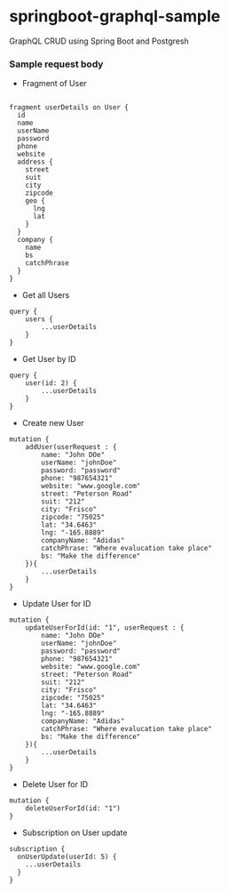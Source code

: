 # springboot-graphql-sample
GraphQL CRUD using Spring Boot and Postgresh

### Sample request body
- Fragment of User

```

fragment userDetails on User {
  id
  name
  userName
  password
  phone
  website
  address {
    street
    suit
    city
    zipcode
    geo {
      lng
      lat
    }
  }
  company {
    name
    bs
    catchPhrase
  }
}

```
- Get all Users

```
query {
    users {
        ...userDetails
    }
}
```

- Get User by ID


```
query {
    user(id: 2) {
        ...userDetails
    }
}
```

- Create new User


```
mutation {
    addUser(userRequest : {
        name: "John DOe"
        userName: "johnDoe"
        password: "password"
        phone: "987654321"
        website: "www.google.com"
        street: "Peterson Road"
        suit: "212"
        city: "Frisco"
        zipcode: "75025"
        lat: "34.6463"
        lng: "-165.8889"
        companyName: "Adidas"
        catchPhrase: "Where evalucation take place"
        bs: "Make the difference"
    }){
        ...userDetails
    }
}
```

- Update User for ID


```
mutation {
    updateUserForId(id: "1", userRequest : {
        name: "John DOe"
        userName: "johnDoe"
        password: "password"
        phone: "987654321"
        website: "www.google.com"
        street: "Peterson Road"
        suit: "212"
        city: "Frisco"
        zipcode: "75025"
        lat: "34.6463"
        lng: "-165.8889"
        companyName: "Adidas"
        catchPhrase: "Where evalucation take place"
        bs: "Make the difference"
    }){
        ...userDetails
    }
}
```

- Delete User for ID


```
mutation {
    deleteUserForId(id: "1")
}
```

- Subscription on User update

```
subscription {
  onUserUpdate(userId: 5) {
    ...userDetails
  }
}

```
